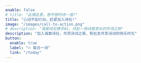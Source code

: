 ```yaml
---
enable: false
# title: "此情此景，想不想吟诗一首?"
title: "心动不如行动，赶紧加入诗社!"
image: "/images/call-to-action.png"
# description: "海棠诗社携手AI，共赴一场诗意悠长的作诗之旅"
description: "加入海棠诗社，共赏诗词之美，和社友共享诗词的快乐时光"
button:
  enable: true
  label: "🔥 每日一诗"
  link: "/today"
---
```

